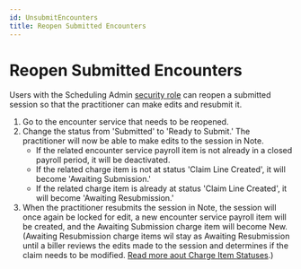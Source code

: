 ```yaml
---
id: UnsubmitEncounters
title: Reopen Submitted Encounters
---
```

# Reopen Submitted Encounters

Users with the Scheduling Admin [security role](../AdminSetup/SecurityRoles.md) can reopen a submitted session so that the practitioner can make edits and resubmit it.

1. Go to the encounter service that needs to be reopened.
2. Change the status from 'Submitted' to 'Ready to Submit.' The practitioner will now be able to make edits to the session in Note.
    - If the related encounter service payroll item is not already in a closed payroll period, it will be deactivated.
    - If the related charge item is not at status 'Claim Line Created', it will become 'Awaiting Submission.'
    - If the related charge item is already at status 'Claim Line Created', it will become 'Awaiting Resubmission.'
3. When the practitioner resubmits the session in Note, the session will once again be locked for edit, a new encounter service payroll item will be created, and the Awaiting Submission charge item will become New. (Awaiting Resubmission charge items wil stay as Awaiting Resubmission until a biller reviews the edits made to the session and determines if the claim needs to be modified. [Read more aout Charge Item Statuses](../Billing/ChargePeriods.md/#charge-item-statuses).)